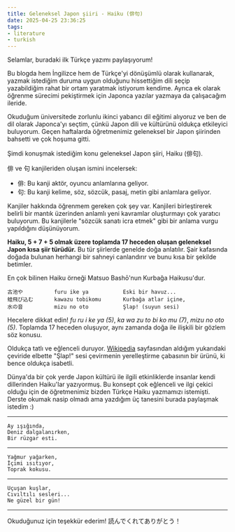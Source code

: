 ```yaml
---
title: Geleneksel Japon şiiri - Haiku (俳句)
date: 2025-04-25 23:36:25
tags:
- literature
- turkish
---
```


Selamlar, buradaki ilk Türkçe yazımı paylaşıyorum!

Bu blogda hem İngilizce hem de Türkçe'yi dönüşümlü olarak kullanarak, yazmak istediğim duruma uygun olduğunu hissettiğim dili seçip yazabildiğim rahat bir ortam yaratmak istiyorum kendime. Ayrıca ek olarak öğrenme sürecimi pekiştirmek için Japonca yazılar yazmaya da çalışacağım ileride.

Okuduğum üniversitede zorlunlu ikinci yabancı dil eğitimi alıyoruz ve ben de dil olarak Japonca'yı seçtim, çünkü Japon dili ve kültürünü oldukça etkileyici buluyorum. Geçen haftalarda öğretmenimiz geleneksel bir Japon şiirinden bahsetti ve çok hoşuma gitti.

Şimdi konuşmak istediğim konu geleneksel Japon şiiri, Haiku (俳句).

俳 ve 句 kanjileriden oluşan ismini incelersek:
- 俳: Bu kanji aktör, oyuncu anlamlarına geliyor.
- 句: Bu kanji kelime, söz, sözcük, pasaj, metin gibi anlamlara geliyor.

Kanjiler hakkında öğrenmem gereken çok şey var. Kanjileri birleştirerek belirli bir mantık üzerinden anlamlı yeni kavramlar oluşturmayı çok yaratıcı buluyorum. Bu kanjilerle "sözcük sanatı icra etmek" gibi bir anlama vurgu yapıldığını düşünüyorum.

**Haiku, 5 + 7 + 5 olmak üzere toplamda 17 heceden oluşan geleneksel Japon kısa şiir türüdür.** Bu tür şiirlerde genelde doğa anlatılır. Şair kafasında doğada bulunan herhangi bir sahneyi canlandırır ve bunu kısa bir şekilde betimler.

En çok bilinen Haiku örneği Matsuo Bashō'nun Kurbağa Haikusu'dur.

    古池や　　　　　　furu ike ya           Eski bir havuz...　　
    蛙飛び込む　　　　kawazu tobikomu       Kurbağa atlar içine,
    水の音　　　　　　mizu no oto           Şlap! (suyun sesi)

Hecelere dikkat edin! _fu ru i ke ya (5)_, _ka wa zu to bi ko mu (7)_, _mizu no oto (5)_. Toplamda 17 heceden oluşuyor, aynı zamanda doğa ile ilişkili bir gözlem söz konusu.

Oldukça tatlı ve eğlenceli duruyor. [Wikipedia](https://tr.wikipedia.org/wiki/Haiku) sayfasından aldığım yukarıdaki çeviride elbette "Şlap!" sesi çevirmenin yerelleştirme çabasının bir ürünü, ki bence oldukça isabetli.

Dünya'da bir çok yerde Japon kültürü ile ilgili etkinliklerde insanlar kendi dillerinden Haiku'lar yazıyormuş. Bu konsept çok eğlenceli ve ilgi çekici olduğu için de öğretmenimiz bizden Türkçe Haiku yazmamızı istemişti. Derste okumak nasip olmadı ama yazdığım üç tanesini burada paylaşmak istedim :)

---

    Ay ışığında,
    Deniz dalgalanırken,
    Bir rüzgar esti.

---

    Yağmur yağarken,
    İçimi ısıtıyor,
    Toprak kokusu.

---

    Uçuşan kuşlar,
    Cıvıltılı sesleri...
    Ne güzel bir gün!

---

Okuduğunuz için teşekkür ederim! 読んでくれてありがとう！